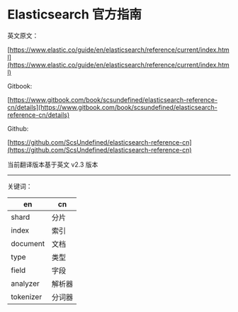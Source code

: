 # Elasticsearch 官方指南 

英文原文：

[https://www.elastic.co/guide/en/elasticsearch/reference/current/index.html](https://www.elastic.co/guide/en/elasticsearch/reference/current/index.html) 

Gitbook:

[https://www.gitbook.com/book/scsundefined/elasticsearch-reference-cn/details](https://www.gitbook.com/book/scsundefined/elasticsearch-reference-cn/details)

Github:

[https://github.com/ScsUndefined/elasticsearch-reference-cn](https://github.com/ScsUndefined/elasticsearch-reference-cn)

当前翻译版本基于英文 v2.3 版本

***

关键词：

| en | cn |
| -- | -- |
| shard | 分片 |
| index | 索引 |
| document | 文档  |
| type | 类型 |
| field | 字段 |
| analyzer | 解析器 |
| tokenizer | 分词器 |
